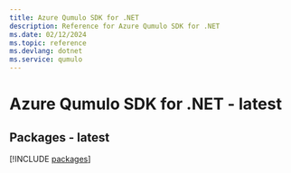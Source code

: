 ```yaml
---
title: Azure Qumulo SDK for .NET
description: Reference for Azure Qumulo SDK for .NET
ms.date: 02/12/2024
ms.topic: reference
ms.devlang: dotnet
ms.service: qumulo
---
```

# Azure Qumulo SDK for .NET - latest
## Packages - latest
[!INCLUDE [packages](qumulo-index.md)]